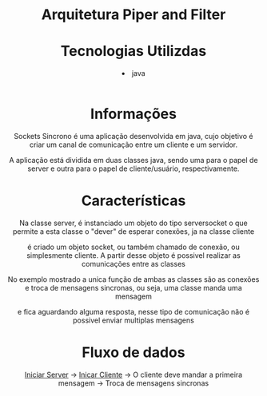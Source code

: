 <h1 align="center">Arquitetura Piper and Filter</h1>

<h1 align="center">Tecnologias Utilizdas</h1>
<li align="center"> java</li>
<br>

<h1 align="center">Informações</h1>
<p align="center">
Sockets Sincrono é uma aplicação desenvolvida em java, cujo objetivo é criar um canal de comunicação entre um cliente e um servidor.
</p>
<p align="center">
A aplicação está dividida em duas classes java, sendo uma para o papel de server e outra para o papel de cliente/usuário, respectivamente.
</p>

<h1 align="center">Características</h1>
<p align="center">
Na classe server, é instanciado um objeto do tipo serversocket o que permite a esta classe o "dever" de esperar conexões, ja na classe cliente
</p>
<p align="center">
é criado um objeto socket, ou também chamado de conexão, ou simplesmente cliente. A partir desse objeto é possivel realizar as comunicações entre as classes
</p>
<p align="center">
No exemplo mostrado a unica função de ambas as classes são as conexões e troca de mensagens sincronas, ou seja, uma classe manda uma mensagem
</p>
<p align="center">
e fica aguardando alguma resposta, nesse tipo de comunicação não é possivel enviar multiplas mensagens
</p>


<h1 align="center">Fluxo de dados</h1>
<p align="center">
 <a href="https://github.com/leonardo-fabricio/Sockets_In_Java/blob/main/Sincrona/sokets_Servidor.java">Iniciar Server</a> ->
 <a href="https://github.com/leonardo-fabricio/Sockets_In_Java/blob/main/Sincrona/sockets_Cliente.java">Inicar Cliente</a> ->
 <a>O cliente deve mandar a primeira mensagem</a> ->
 <a>Troca de mensagens sincronas</a> 
</p>
